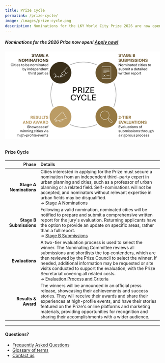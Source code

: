 ```yaml
---
title: Prize Cycle
permalink: /prize-cycle/
image: /images/prize-cycle.png
description: Nominations for the LKY World City Prize 2026 are now open! Apply now!
---
```


##### Nominations for the 2026 Prize now open! [Apply now!](https://go.gov.sg/nominations)

###### ![Prize cycle](/images/prize-cycle.png)

#### **Prize Cycle**

| Phase | Details |
|---:|:---|
| **Stage A Nominations** | Cities interested in applying for the Prize must secure a nomination from an independent third-party expert in urban planning and cities, such as a professor of urban planning or a related field. Self-nominations will not be accepted, and nominators without relevant expertise in urban fields may be disqualified. <br> ➜ [Stage A Nominations](/stage-a/) |
| **Stage B Submissions** | Following a valid nomination, nominated cities will be notified to prepare and submit a comprehensive written report for the jury's evaluation. Returning applicants have the option to provide an update on specific areas, rather than a full report. <br> ➜ [Stage B Submissions](/stage-b) |
| **Evaluations** | A two-tier evaluation process is used to select the winner. The Nominating Committee reviews all submissions and shortlists the top contenders, which are then reviewed by the Prize Council to select the winner. If needed, additional information may be requested or site visits conducted to support the evaluation, with the Prize Secretariat covering all related costs. <br> ➜ [Evaluation Process and Criteria](/evaluations/) |
| **Results & Award** | The winners will be announced in an official press release, showcasing their achievements and success stories. They will receive their awards and share their experiences at high-profile events, and have their stories featured on the Prize's online platforms and marketing materials, providing opportunities for recognition and sharing their accomplishments with a wider audience. |

---

#### **Questions?**

- [Frequently Asked Questions](/faq/)
- [Glossary of terms](/glossary/)
- [Contact us](/feedback/)
